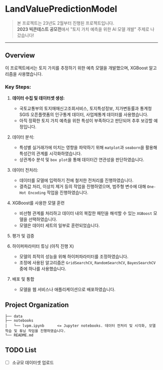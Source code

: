 # **LandValuePredictionModel**
> 본 프로젝트는 23년도 2월부터 진행된 프로젝트입니다.\
> **2023 빅콘테스트 공모전**애서 "토지 가치 예측을 위한 AI 모델 개발" 주제로 나갔습니다!

------
## **Overview**
이 프로젝트에서는 토지 가치를 추정하기 위한 예측 모델을 개발했으며, XGBoost 알고리즘을 사용했습니다.

### Key Steps:
1. **데이터 수집 및 데이터셋 생성:**
    - 국토교통부의 토지매매신고조회서비스, 토지특성정보, 지가변동률과 통계청 SGIS 오픈플랫폼의 인구통계 데이터, 사업체통계 데이터를 사용했습니다.
    - 아직 정확한 토지 가치 예측을 위한 특성이 부족하다고 판단되어 추후 보강할 예정입니다.

2. 데이터 분석:
    - 특성별 실거래가에 미치는 영향을 파악하기 위해 `matplot`과 `seaborn`을 활용해 특성간의 관계를 시각화하였습니다.
    - 상관계수 분석 및 `box plot`을 통해 데이터간 연관성을 판단하였습니다.

3. 데이터 전처리:
    - 데이터를 모델에 입력하기 전에 철저한 전처리를 진행하였습니다.
    - 결측값 처리, 이상치 제거 등의 작업을 진행하였으며, 범주형 변수에 대해 `One-Hot Encoding` 작업을 진행하였습니다.

4. XGBoost를 사용한 모델 훈련
    - 비선형 관계를 처리하고 데이터 내의 복잡한 패턴을 해석할 수 있는 `XGBoost` 모델을 선택하였습니다.
    - 모델은 데이터 세트의 일부로 훈련되었습니다.

5. 평가 및 검증

6. 하이퍼파라미터 튜닝 (아직 진행 X)
    - 모델의 최적의 성능을 위해 하이퍼파라미터를 조정하였습니다.
    - 조정에 사용된 알고리즘은 `GridSearchCV`, `RandomSearchCV`, `BayesSearchCV` 중에 하나를 사용했습니다.

7. 배포 및 통합
    - 모델을 웹 서비스나 애플리케이션으로 배포하였습니다. 


## **Project Organization**
```
├── data
├── notebooks
│   └── lvpm.ipynb      <= Jupyter notebooks. 데이터 전처리 및 시각화, 모델 학습 및 튜닝 작업을 진행하였습니다.
└── README.md
```

## **TODO List**
- [ ] 소규모 데이터셋 업로드